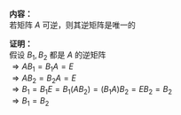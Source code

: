 **内容：**  
若矩阵 $A$ 可逆，则其逆矩阵是唯一的  
  
**证明：**  
假设 $B_1,B_2$ 都是 $A$ 的逆矩阵  
 $\Rightarrow AB_1=B_1A=E$  
 $\Rightarrow AB_2=B_2A=E$  
 $\Rightarrow B_1=B_1E=B_1(AB_2)=(B_1A)B_2=EB_2=B_2$  
 $\Rightarrow B_1=B_2$  
